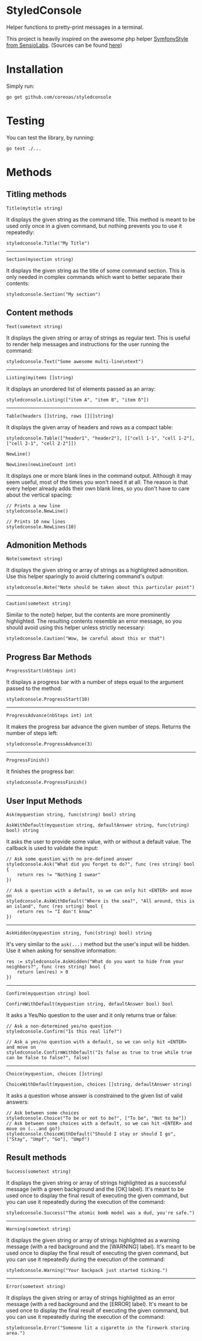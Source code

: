 # StyledConsole

Helper functions to pretty-print messages in a terminal.

This project is heavily inspired on the awesome php helper [SymfonyStyle from SensioLabs](https://symfony.com/doc/current/console/style.html).
(Sources can be found [here](https://github.com/symfony/console/blob/master/Style/SymfonyStyle.php))

# Installation

Simply run:

    go get github.com/coreoas/styledconsole

# Testing

You can test the library, by running:

    go test ./...

# Methods

## Titling methods

`Title(mytitle string)`

It displays the given string as the command title.
This method is meant to be used only once in a given command, but nothing prevents you to use it repeatedly:

```golang
styledconsole.Title("My Title")
```


---------------------


`Section(mysection string)`

It displays the given string as the title of some command section.
This is only needed in complex commands which want to better separate their contents:

```golang
styledconsole.Section("My section")
```

## Content methods

`Text(sometext string)`

It displays the given string or array of strings as regular text. This is useful to render help messages and instructions for the user running the command:

```golang
styledconsole.Text("Some awesome multi-line\ntext")
```


---------------------


`Listing(myitems []string)`

It displays an unordered list of elements passed as an array:

```golang
styledconsole.Listing(["item A", "item B", "item δ"])
```


---------------------


`Table(headers []string, rows [][]string)`

It displays the given array of headers and rows as a compact table:

```golang
styledconsole.Table(["header1", "header2"], [["cell 1-1", "cell 1-2"], ["cell 2-1", "cell 2-2"]])
```

`NewLine()`

`NewLines(newLineCount int)`

It displays one or more blank lines in the command output.
Although it may seem useful, most of the times you won't need it at all.
The reason is that every helper already adds their own blank lines, so you don't have to care about the vertical spacing:

```golang
// Prints a new line
styledconsole.NewLine()

// Prints 10 new lines
styledconsole.NewLines(10)
```

## Admonition Methods

`Note(sometext string)`

It displays the given string or array of strings as a highlighted admonition.
Use this helper sparingly to avoid cluttering command's output:

```golang
styledconsole.Note("Note should be taken about this particular point")
```


---------------------


`Caution(sometext string)`

Similar to the note() helper, but the contents are more prominently highlighted.
The resulting contents resemble an error message, so you should avoid using this helper unless strictly necessary:

```golang
styledconsole.Caution("Wow, be careful about this or that")
```

## Progress Bar Methods

`ProgressStart(nbSteps int)`

It displays a progress bar with a number of steps equal to the argument passed to the method:

```golang
styledconsole.ProgressStart(10)
```


---------------------


`ProgressAdvance(nbSteps int) int`

It makes the progress bar advance the given number of steps.
Returns the number of steps left:

```golang
styledconsole.ProgressAdvance(3)
```


---------------------


`ProgressFinish()`

It finishes the progress bar:

```golang
styledconsole.ProgressFinish()
```

## User Input Methods

`Ask(myquestion string, func(string) bool) string`

`AskWithDefault(myquestion string, defaultAnswer string, func(string) bool) string`

It asks the user to provide some value, with or without a default value.
The callback is used to validate the input:

```golang
// Ask some question with no pre-defined answer
styledconsole.Ask("What did you forget to do?", func (res string) bool {
    return res != "Nothing I swear"
})

// Ask a question with a default, so we can only hit <ENTER> and move on
styledconsole.AskWithDefault("Where is the sea?", "All around, this is an island", func (res srting) bool {
    return res != "I don't know"
})
```


---------------------


`AskHidden(myquestion string, func(string) bool) string`

It's very similar to the `ask(...)` method but the user's input will be hidden.
Use it when asking for sensitive information:

```golang
res := styledconsole.AskHidden("What do you want to hide from your neighbors?", func (res string) bool {
    return len(res) > 0
})
```


---------------------


`Confirm(myquestion string) bool`

`ConfirmWithDefault(myquestion string, defaultAnswer bool) bool`

It asks a Yes/No question to the user and it only returns true or false:

```golang
// Ask a non-determined yes/no question
styledconsole.Confirm("Is this real life?")

// Ask a yes/no question with a default, so we can only hit <ENTER> and move on
styledconsole.ConfirmWithDefault("Is false as true to true while true can be false to false?", false)

```


---------------------


`Choice(myquestion, choices []string)`

`ChoiceWithDefault(myquestion, choices []string, defaultAnswer string)`

It asks a question whose answer is constrained to the given list of valid answers:

```golang
// Ask between some choices
styledconsole.Choice("To be or not to be?", ["To be", "Not to be"])
// Ask between some choices with a default, so we can hit <ENTER> and move on (...and go?)
styledconsole.ChoiceWithDefault("Should I stay or should I go", ["Stay", "Umpf", "Go"], "Umpf")
```

## Result methods

`Success(sometext string)`

It displays the given string or array of strings highlighted as a successful message (with a green background and the [OK] label).
It's meant to be used once to display the final result of executing the given command, but you can use it repeatedly during the execution of the command:

```golang
styledconsole.Success("The atomic bomb model was a dud, you're safe.")
```


---------------------


`Warning(sometext string)`

It displays the given string or array of strings highlighted as a warning message (with a red background and the [WARNING] label).
It's meant to be used once to display the final result of executing the given command, but you can use it repeatedly during the execution of the command:

```golang
styledconsole.Warning("Your backpack just started ticking.")
```


---------------------


`Error(sometext string)`

It displays the given string or array of strings highlighted as an error message (with a red background and the [ERROR] label).
It's meant to be used once to display the final result of executing the given command, but you can use it repeatedly during the execution of the command:

```golang
styledconsole.Error("Someone lit a cigarette in the firework storing area.")
```
